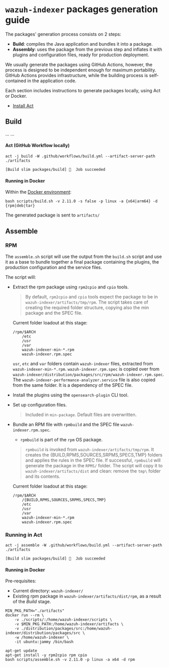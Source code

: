 # `wazuh-indexer` packages generation guide

The packages' generation process consists on 2 steps:

* **Build**: compiles the Java application and bundles it into a package.
* **Assembly**: uses the package from the previous step and inflates it with plugins and 
configuration files, ready for production deployment.

We usually generate the packages using GitHub Actions, however, the process is designed to
be independent enough for maximum portability. GitHub Actions provides infrastructure, while
the building process is self-contained in the application code.

Each section includes instructions to generate packages locally, using Act or Docker.

- [Install Act](https://github.com/nektos/act)

## Build

...
...

#### Act (GitHub Workflow locally)

```console
act -j build -W .github/workflows/build.yml --artifact-server-path ./artifacts

[Build slim packages/build] 🏁  Job succeeded
```


#### Running in Docker

Within the [Docker environment](../docker):

```console
bash scripts/build.sh -v 2.11.0 -s false -p linux -a {x64|arm64} -d {rpm|deb|tar}
```

The generated package is sent to `artifacts/`


## Assemble

<!-- 
### TAR
### DEB
-->

### RPM

The `assemble.sh` script will use the output from the `build.sh` script and use it as a 
base to bundle together a final package containing the plugins, the production configuration 
and the service files.

The script will:

- Extract the rpm package using `rpm2cpio` and `cpio` tools.
    
    > By default, `rpm2cpio` and `cpio` tools expect the package to be in `wazuh-indexer/artifacts/tmp/rpm`. The script takes care of creating the required folder structure, copying also the min package and the SPEC file.

    Current folder loadout at this stage:
    ```
    /rpm/$ARCH
        /etc
        /usr
        /var
        wazuh-indexer-min-*.rpm
        wazuh-indexer.rpm.spec
    ```

    `usr`, `etc` and `var` folders contain `wazuh-indexer` files, extracted from `wazuh-indexer-min-*.rpm`.
    `wazuh-indexer.rpm.spec` is copied over from `wazuh-indexer/distribution/packages/src/rpm/wazuh-indexer.rpm.spec`. 
    The `wazuh-indexer-performance-analyzer.service` file is also copied from the same folder. It is a dependency of the SPEC file.

- Install the plugins using the `opensearch-plugin` CLI tool.
- Set up configuration files.

    > Included in `min-package`. Default files are overwritten.
    
- Bundle an RPM file with `rpmbuild` and the SPEC file `wazuh-indexer.rpm.spec`.
    - `rpmbuild` is part of the `rpm` OS package.

    > `rpmbuild` is invoked from `wazuh-indexer/artifacts/tmp/rpm`. It creates the {BUILD,RPMS,SOURCES,SRPMS,SPECS,TMP} folders and applies the rules in the SPEC file. If successful, `rpmbuild` will generate the package in the `RPMS/` folder. The script will copy it to `wazuh-indexer/artifacts/dist` and clean: remove the `tmp\` folder and its contents.

    Current folder loadout at this stage:
    ```
    /rpm/$ARCH
        /{BUILD,RPMS,SOURCES,SRPMS,SPECS,TMP}
        /etc
        /usr
        /var
        wazuh-indexer-min-*.rpm
        wazuh-indexer.rpm.spec
    ```

### Running in Act

```console
act -j assemble -W .github/workflows/build.yml --artifact-server-path ./artifacts

[Build slim packages/build] 🏁  Job succeeded
```

#### Running in Docker

Pre-requisites:

* Current directory: `wazuh-indexer/`
* Existing rpm package in `wazuh-indexer/artifacts/dist/rpm`, as a result of the _Build_ stage.

```console
MIN_PKG_PATH="./artifacts"
docker run --rm \
    -v ./scripts/:/home/wazuh-indexer/scripts \
    -v $MIN_PKG_PATH:/home/wazuh-indexer/artifacts \
    -v ./distribution/packages/src:/home/wazuh-indexer/distribution/packages/src \
    -w /home/wazuh-indexer \
    -it ubuntu:jammy /bin/bash

apt-get update
apt-get install -y rpm2cpio rpm cpio
bash scripts/assemble.sh -v 2.11.0 -p linux -a x64 -d rpm
```

